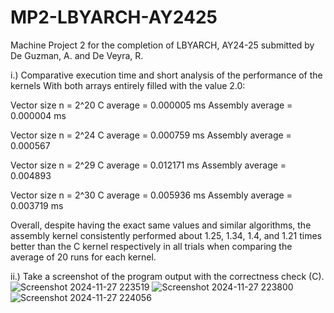 # MP2-LBYARCH-AY2425
Machine Project 2 for the completion of LBYARCH, AY24-25 submitted by De Guzman, A. and De Veyra, R.

i.)  Comparative execution time and short analysis of the performance of the kernels
With both arrays entirely filled with the value 2.0:

Vector size n = 2^20
C average = 0.000005 ms
Assembly average = 0.000004 ms

Vector size n = 2^24
C average = 0.000759 ms
Assembly average = 0.000567

Vector size n = 2^29
C average = 0.012171 ms
Assembly average = 0.004893

Vector size n = 2^30
C average = 0.005936 ms
Assembly average = 0.003719 ms

Overall, despite having the exact same values and similar algorithms, the assembly kernel consistently performed about 1.25, 1.34, 1.4, and 1.21 times better than the C kernel respectively in all trials when comparing the average of 20 runs for each kernel. 

ii.) Take a screenshot of the program output with the correctness check (C).
![Screenshot 2024-11-27 223519](https://github.com/user-attachments/assets/3d854674-7424-4220-ac12-5d79c0155b50)
![Screenshot 2024-11-27 223800](https://github.com/user-attachments/assets/7e16719f-4373-47c8-82fd-1063cbac2f48)
![Screenshot 2024-11-27 224056](https://github.com/user-attachments/assets/fe4bb559-d6f2-43b8-bbf2-24a8e0b1259b)

